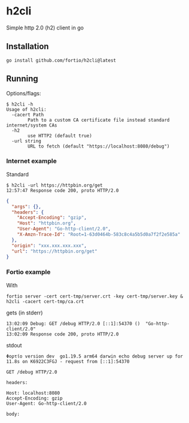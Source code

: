 # h2cli
Simple http 2.0 (h2) client in go


## Installation
```shell
go install github.com/fortio/h2cli@latest
```

## Running

Options/flags:
```shell
$ h2cli -h
Usage of h2cli:
  -cacert Path
    	Path to a custom CA certificate file instead standard internet/system CAs
  -h2
    	use HTTP2 (default true)
  -url string
    	URL to fetch (default "https://localhost:8080/debug")
```

### Internet example

Standard
```shell
$ h2cli -url https://httpbin.org/get
12:57:47 Response code 200, proto HTTP/2.0
```
```json
{
  "args": {}, 
  "headers": {
    "Accept-Encoding": "gzip", 
    "Host": "httpbin.org", 
    "User-Agent": "Go-http-client/2.0", 
    "X-Amzn-Trace-Id": "Root=1-63d0464b-583c8c4a5b5d0a7f2f2e585a"
  }, 
  "origin": "xxx.xxx.xxx.xxx", 
  "url": "https://httpbin.org/get"
}
```

### Fortio example

With
```
fortio server -cert cert-tmp/server.crt -key cert-tmp/server.key &
h2cli -cacert cert-tmp/ca.crt
```
gets (in stderr)
```
13:02:09 Debug: GET /debug HTTP/2.0 [::1]:54370 ()  "Go-http-client/2.0"
13:02:09 Response code 200, proto HTTP/2.0
```
stdout
```
Φορτίο version dev  go1.19.5 arm64 darwin echo debug server up for 11.8s on K6922C3FGJ - request from [::1]:54370

GET /debug HTTP/2.0

headers:

Host: localhost:8080
Accept-Encoding: gzip
User-Agent: Go-http-client/2.0

body:

```
